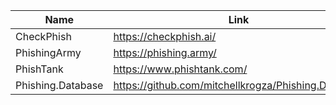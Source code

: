 |Name|Link|
| ------ | ------ |
|CheckPhish| https://checkphish.ai/|
|PhishingArmy| https://phishing.army/|
|PhishTank| https://www.phishtank.com/|
|Phishing.Database| https://github.com/mitchellkrogza/Phishing.Database|
